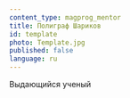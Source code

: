 ```yaml
---
content_type: magprog_mentor
title: Полиграф Шариков
id: template
photo: Template.jpg
published: false
language: ru
---
```

Выдающийся ученый
